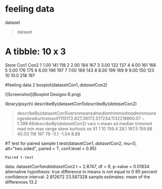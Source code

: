 # feeling data
dataset

> dataset
# A tibble: 10 x 3
   Store  Con1  Con2
   <dbl> <dbl> <dbl>
 1  1.00   141   118
 2  2.00   184   167
 3  3.00   132   137
 4  4.00   161   168
 5  5.00   176   175
 6  6.00   196   197
 7  7.00   169   143
 8  8.00   199   169
 9  9.00   150   123
10 10.0    218   197


#feeling data 2
boxplot(dataset$Con1, dataset$Con2)

![Screenshot](Boxplot Designs R.png)

library(psych)
describeBy(dataset$Con1)
describeBy(dataset$Con2)

> describeBy(dataset$Con1)
   vars  n  mean    sd median trimmed  mad min max range skew kurtosis   se
X1    1 10 172.6 27.39  172.5     172 34.1 132 218    86 0.07    -1.39 8.66
> describeBy(dataset$Con2)
   vars  n  mean   sd median trimmed   mad min max range skew kurtosis   se
X1    1 10 159.4 28.1  167.5  159.88 40.03 118 197    79 -0.1    -1.54 8.88

#T test for paired sample
t.test(dataset$Con1, dataset$Con2, mu=0, alt="two.sided", paired = T, conf.level = 0.95)

	Paired t-test

data:  dataset$Con1 and dataset$Con2
t = 2.8747, df = 9, p-value = 0.01834
alternative hypothesis: true difference in means is not equal to 0
95 percent confidence interval:
  2.812672 23.587328
sample estimates:
mean of the differences 
                   13.2 
